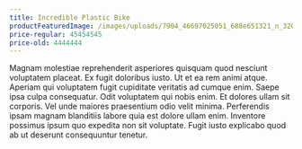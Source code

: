 ```yaml
---
title: Incredible Plastic Bike
productFeaturedImage: /images/uploads/7904_46697025051_688e651321_n_320_240_nofilter.jpg
price-regular: 45454545
price-old: 4444444
---
```

Magnam molestiae reprehenderit asperiores quisquam quod nesciunt voluptatem placeat. Ex fugit doloribus iusto. Ut et ea rem animi atque. Aperiam qui voluptatem fugit cupiditate veritatis ad cumque enim. Saepe ipsa culpa consequatur. Odit voluptatem qui nobis enim. Et dolores ullam sit corporis. Vel unde maiores praesentium odio velit minima. Perferendis ipsam magnam blanditiis labore quia est dolore ullam enim. Inventore possimus ipsum quo expedita non sit voluptate. Fugit iusto explicabo quod ab ut deserunt consequuntur tenetur.
